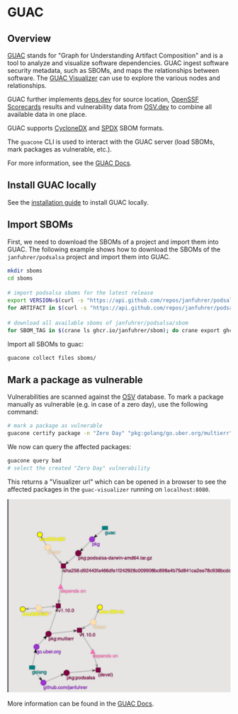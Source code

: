 # GUAC

## Overview

[GUAC](https://github.com/guacsec/guac) stands for "Graph for Understanding Artifact Composition" and is a tool to analyze and visualize software dependencies. GUAC ingest software security metadata, such as SBOMs, and maps the relationships between software. The [GUAC Visualizer](https://docs.guac.sh/guac-visualizer/) can use to explore the various nodes and relationships. 

GUAC further implements [deps.dev](https://deps.dev) for source location, [OpenSSF Scorecards](https://securityscorecards.dev/) results and vulnerability data from [OSV.dev](https://osv.dev/) to combine all available data in one place.

GUAC supports [CycloneDX](https://cyclonedx.org/) and [SPDX](https://spdx.dev/) SBOM formats.

The `guacone` CLI is used to interact with the GUAC server (load SBOMs, mark packages as vulnerable, etc.).

For more information, see the [GUAC Docs](https://docs.guac.sh/).

## Install GUAC locally

See the [installation guide](./install-guac-locally.md) to install GUAC locally.

## Import SBOMs

First, we need to download the SBOMs of a project and import them into GUAC. The following example shows how to download the SBOMs of the `janfuhrer/podsalsa` project and import them into GUAC.

```bash
mkdir sboms
cd sboms

# import podsalsa sboms for the latest release
export VERSION=$(curl -s "https://api.github.com/repos/janfuhrer/podsalsa/releases/latest" | jq -r '.tag_name')
for ARTIFACT in $(curl -s "https://api.github.com/repos/janfuhrer/podsalsa/releases/latest" | jq -r '.assets[] | select(.name | endswith(".sbom")) | .name'); do curl -L -O -s https://github.com/janfuhrer/podsalsa/releases/download/$VERSION/$ARTIFACT; done

# download all available sboms of janfuhrer/podsalsa/sbom
for SBOM_TAG in $(crane ls ghcr.io/janfuhrer/sbom); do crane export ghcr.io/janfuhrer/sbom:$SBOM_TAG ./$SBOM_TAG; done
```

Import all SBOMs to guac:

```bash
guacone collect files sboms/
```

## Mark a package as vulnerable

Vulnerabilities are scanned against the [OSV](https://osv.dev/) database. To mark a package manually as vulnerable (e.g. in case of a zero day), use the following command:

```bash
# mark a package as vulnerable
guacone certify package -n "Zero Day" "pkg:golang/go.uber.org/multierr"
```

We now can query the affected packages:

```bash
guacone query bad
# select the created "Zero Day" vulnerability
```

This returns a "Visualizer url" which can be opened in a browser to see the affected packages in the `guac-visualizer` running on `localhost:8080`.

![guac-visualizer](./guac-visualizer.png)

More information can be found in the [GUAC Docs](https://docs.guac.sh/).
